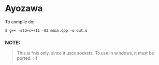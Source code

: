 # Ayozawa

To compile do:

```
$ g++ -std=c++11 -O3 main.cpp -o out.o
```

### NOTE:
> This is \*nix only, since it uses sockets. To use in windows, it must be ported. :-)
